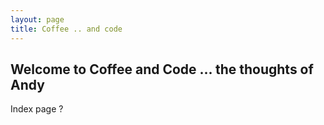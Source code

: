 ```yaml
---
layout: page
title: Coffee .. and code 
---
```


## Welcome to Coffee and Code ... the thoughts of Andy

Index page ? 